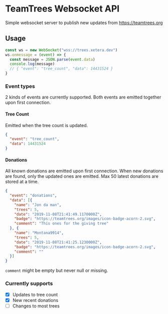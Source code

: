 # TeamTrees Websocket API

Simple websocket server to publish new updates from https://teamtrees.org

## Usage
```js
const ws = new WebSocket("wss://trees.xetera.dev")
ws.onmessage = (event) => {
  const message = JSON.parse(event.data)
  console.log(message)
  // { "event": "tree_count", "data": 14431524 }
}
```
### Event types

2 kinds of events are currently supported. Both events are emitted together upon first connection.

#### Tree Count

Emitted when the tree count is updated.

```json
{
  "event": "tree_count",
  "data": 14431524
}
```

#### Donations

All known donations are emitted upon first connection. When new donations are found, only the updated ones are emitted.
Max 50 latest donations are stored at a time.

```json
{
  "event": "donations",
  "data": [{
    "name": "Jon da man",
    "trees": 5,
    "date": "2019-11-08T21:41:49.1170000Z",
    "badge": "https://teamtrees.org/images/icon-badge-acorn-2.svg",
    "comment": "This ones for the giving tree"
  }, {
    "name": "Montana9914",
    "trees": 5,
    "date": "2019-11-08T21:41:25.1230000Z",
    "badge": "https://teamtrees.org/images/icon-badge-acorn-2.svg",
    "comment": ""
  }]
}
```
`comment` might be empty but never null or missing.

### Currently supports
- [x] Updates to tree count
- [x] New recent donations
- [ ] Changes to most trees

